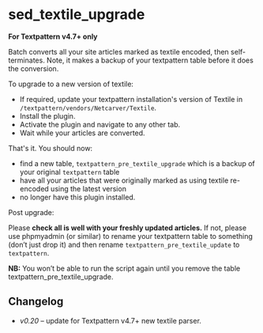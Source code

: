 # sed_textile_upgrade

**For Textpattern v4.7+ only**

Batch converts all your site articles marked as textile encoded, then self-terminates. Note, it makes a backup of your textpattern table before it does the conversion.

To upgrade to a new version of textile:

- If required, update your textpattern installation's version of Textile in `/textpattern/vendors/Netcarver/Textile`.
- Install the plugin.
- Activate the plugin and navigate to any other tab.
- Wait while your articles are converted.

That's it. You should now:

- find a new table, `textpattern_pre_textile_upgrade` which is a backup of your original `textpattern` table
- have all your articles that were originally marked as using textile re-encoded using the latest version
- no longer have this plugin installed.

Post upgrade:

Please **check all is well with your freshly updated articles.** If not, please use phpmyadmin (or similar) to rename your textpattern table to something (don’t just drop it) and then rename `textpattern_pre_textile_update` to `textpattern`.</p>

**NB:** You won’t be able to run the script again until you remove the table textpattern_pre_textile_upgrade.

## Changelog

- *v0.20* – update for Textpattern v4.7+ new textile parser.
